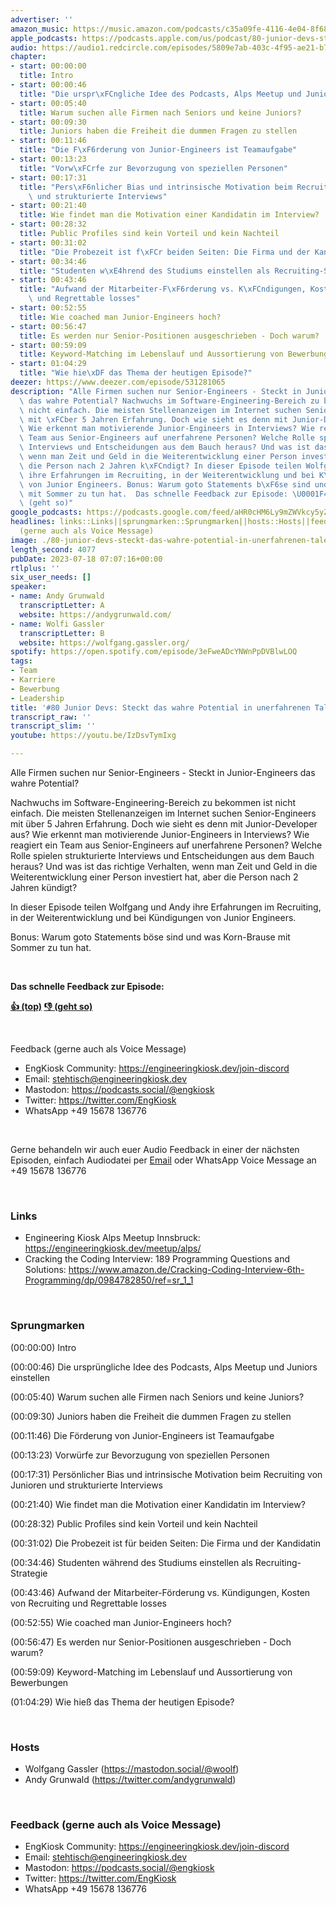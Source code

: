 ```yaml
---
advertiser: ''
amazon_music: https://music.amazon.com/podcasts/c35a09fe-4116-4e04-8f68-77d61b112e46/episodes/79f0c2a2-ed07-4b0b-bf64-c662c83a7879/engineering-kiosk-80-junior-devs-steckt-das-wahre-potential-in-unerfahrenen-talenten
apple_podcasts: https://podcasts.apple.com/us/podcast/80-junior-devs-steckt-das-wahre-potential-in-unerfahrenen/id1603082924?i=1000621483681&uo=4
audio: https://audio1.redcircle.com/episodes/5809e7ab-403c-4f95-ae21-b7b0b1f2128a/stream.mp3
chapter:
- start: 00:00:00
  title: Intro
- start: 00:00:46
  title: "Die urspr\xFCngliche Idee des Podcasts, Alps Meetup und Juniors einstellen"
- start: 00:05:40
  title: Warum suchen alle Firmen nach Seniors und keine Juniors?
- start: 00:09:30
  title: Juniors haben die Freiheit die dummen Fragen zu stellen
- start: 00:11:46
  title: "Die F\xF6rderung von Junior-Engineers ist Teamaufgabe"
- start: 00:13:23
  title: "Vorw\xFCrfe zur Bevorzugung von speziellen Personen"
- start: 00:17:31
  title: "Pers\xF6nlicher Bias und intrinsische Motivation beim Recruiting von Junioren\
    \ und strukturierte Interviews"
- start: 00:21:40
  title: Wie findet man die Motivation einer Kandidatin im Interview?
- start: 00:28:32
  title: Public Profiles sind kein Vorteil und kein Nachteil
- start: 00:31:02
  title: "Die Probezeit ist f\xFCr beiden Seiten: Die Firma und der Kandidatin"
- start: 00:34:46
  title: "Studenten w\xE4hrend des Studiums einstellen als Recruiting-Strategie"
- start: 00:43:46
  title: "Aufwand der Mitarbeiter-F\xF6rderung vs. K\xFCndigungen, Kosten von Recruiting\
    \ und Regrettable losses"
- start: 00:52:55
  title: Wie coached man Junior-Engineers hoch?
- start: 00:56:47
  title: Es werden nur Senior-Positionen ausgeschrieben - Doch warum?
- start: 00:59:09
  title: Keyword-Matching im Lebenslauf und Aussortierung von Bewerbungen
- start: 01:04:29
  title: "Wie hie\xDF das Thema der heutigen Episode?"
deezer: https://www.deezer.com/episode/531281065
description: "Alle Firmen suchen nur Senior-Engineers - Steckt in Junior-Engineers\
  \ das wahre Potential? Nachwuchs im Software-Engineering-Bereich zu bekommen ist\
  \ nicht einfach. Die meisten Stellenanzeigen im Internet suchen Senior-Engineers\
  \ mit \xFCber 5 Jahren Erfahrung. Doch wie sieht es denn mit Junior-Developer aus?\
  \ Wie erkennt man motivierende Junior-Engineers in Interviews? Wie reagiert ein\
  \ Team aus Senior-Engineers auf unerfahrene Personen? Welche Rolle spielen strukturierte\
  \ Interviews und Entscheidungen aus dem Bauch heraus? Und was ist das richtige Verhalten,\
  \ wenn man Zeit und Geld in die Weiterentwicklung einer Person investiert hat, aber\
  \ die Person nach 2 Jahren k\xFCndigt? In dieser Episode teilen Wolfgang und Andy\
  \ ihre Erfahrungen im Recruiting, in der Weiterentwicklung und bei K\xFCndigungen\
  \ von Junior Engineers. Bonus: Warum goto Statements b\xF6se sind und was Korn-Brause\
  \ mit Sommer zu tun hat.  Das schnelle Feedback zur Episode: \U0001F44D (top)  \U0001F44E\
  \ (geht so)"
google_podcasts: https://podcasts.google.com/feed/aHR0cHM6Ly9mZWVkcy5yZWRjaXJjbGUuY29tLzBlY2ZkZmQ3LWZkYTEtNGMzZC05NTE1LTQ3NjcyN2Y5ZGY1ZQ/episode/YTliZjkxZWMtM2NkMi00MWNkLTk1ZTEtYTBjNjQ1ZDQxZTdh?sa=X&ved=2ahUKEwik8IO53peAAxUOoWoFHQicC9IQkfYCegQIARAF
headlines: links::Links||sprungmarken::Sprungmarken||hosts::Hosts||feedback-gerne-auch-als-voice-message::Feedback
  (gerne auch als Voice Message)
image: ./80-junior-devs-steckt-das-wahre-potential-in-unerfahrenen-talenten.jpg
length_second: 4077
pubDate: 2023-07-18 07:07:16+00:00
rtlplus: ''
six_user_needs: []
speaker:
- name: Andy Grunwald
  transcriptLetter: A
  website: https://andygrunwald.com/
- name: Wolfi Gassler
  transcriptLetter: B
  website: https://wolfgang.gassler.org/
spotify: https://open.spotify.com/episode/3eFweADcYNWnPpDVBlwLOQ
tags:
- Team
- Karriere
- Bewerbung
- Leadership
title: '#80 Junior Devs: Steckt das wahre Potential in unerfahrenen Talenten?'
transcript_raw: ''
transcript_slim: ''
youtube: https://youtu.be/IzDsvTymIxg

---
```

<p>Alle Firmen suchen nur Senior-Engineers - Steckt in Junior-Engineers das wahre Potential?</p><p>Nachwuchs im Software-Engineering-Bereich zu bekommen ist nicht einfach. Die meisten Stellenanzeigen im Internet suchen Senior-Engineers mit über 5 Jahren Erfahrung. Doch wie sieht es denn mit Junior-Developer aus? Wie erkennt man motivierende Junior-Engineers in Interviews? Wie reagiert ein Team aus Senior-Engineers auf unerfahrene Personen? Welche Rolle spielen strukturierte Interviews und Entscheidungen aus dem Bauch heraus? Und was ist das richtige Verhalten, wenn man Zeit und Geld in die Weiterentwicklung einer Person investiert hat, aber die Person nach 2 Jahren kündigt?</p><p>In dieser Episode teilen Wolfgang und Andy ihre Erfahrungen im Recruiting, in der Weiterentwicklung und bei Kündigungen von Junior Engineers.</p><p>Bonus: Warum goto Statements böse sind und was Korn-Brause mit Sommer zu tun hat.</p><p><br></p><p><strong>Das schnelle Feedback zur Episode:</strong></p><p><a href="https://api.openpodcast.dev/feedback/80/upvote" rel="nofollow"><strong>👍 (top)</strong></a><strong>  </strong><a href="https://api.openpodcast.dev/feedback/80/downvote" rel="nofollow"><strong>👎 (geht so)</strong></a></p><p><br></p><p>Feedback (gerne auch als Voice Message)</p><ul><li>EngKiosk Community: <a href="https://engineeringkiosk.dev/join-discord">https://engineeringkiosk.dev/join-discord</a> </li><li>Email: <a href="mailto:stehtisch@engineeringkiosk.dev" rel="nofollow">stehtisch@engineeringkiosk.dev</a></li><li>Mastodon: <a href="https://podcasts.social/@engkiosk" rel="nofollow">https://podcasts.social/@engkiosk</a></li><li>Twitter: <a href="https://twitter.com/EngKiosk" rel="nofollow">https://twitter.com/EngKiosk</a></li><li>WhatsApp +49 15678 136776</li></ul><p><br></p><p>Gerne behandeln wir auch euer Audio Feedback in einer der nächsten Episoden, einfach Audiodatei per <a href="https://engineeringkiosk.dev/kontakt/">Email</a> oder WhatsApp Voice Message an +49 15678 136776</p><p><br></p><h3 id="links">Links</h3><ul><li>Engineering Kiosk Alps Meetup Innsbruck: <a href="https://engineeringkiosk.dev/meetup/alps/">https://engineeringkiosk.dev/meetup/alps/</a></li><li>Cracking the Coding Interview: 189 Programming Questions and Solutions: <a href="https://www.amazon.de/Cracking-Coding-Interview-6th-Programming/dp/0984782850/ref=sr_1_1" rel="nofollow">https://www.amazon.de/Cracking-Coding-Interview-6th-Programming/dp/0984782850/ref=sr_1_1</a></li></ul><p><br></p><h3 id="sprungmarken">Sprungmarken</h3><p>(00:00:00) Intro</p><p>(00:00:46) Die ursprüngliche Idee des Podcasts, Alps Meetup und Juniors einstellen</p><p>(00:05:40) Warum suchen alle Firmen nach Seniors und keine Juniors?</p><p>(00:09:30) Juniors haben die Freiheit die dummen Fragen zu stellen</p><p>(00:11:46) Die Förderung von Junior-Engineers ist Teamaufgabe</p><p>(00:13:23) Vorwürfe zur Bevorzugung von speziellen Personen</p><p>(00:17:31) Persönlicher Bias und intrinsische Motivation beim Recruiting von Junioren und strukturierte Interviews</p><p>(00:21:40) Wie findet man die Motivation einer Kandidatin im Interview?</p><p>(00:28:32) Public Profiles sind kein Vorteil und kein Nachteil</p><p>(00:31:02) Die Probezeit ist für beiden Seiten: Die Firma und der Kandidatin</p><p>(00:34:46) Studenten während des Studiums einstellen als Recruiting-Strategie</p><p>(00:43:46) Aufwand der Mitarbeiter-Förderung vs. Kündigungen, Kosten von Recruiting und Regrettable losses</p><p>(00:52:55) Wie coached man Junior-Engineers hoch?</p><p>(00:56:47) Es werden nur Senior-Positionen ausgeschrieben - Doch warum?</p><p>(00:59:09) Keyword-Matching im Lebenslauf und Aussortierung von Bewerbungen</p><p>(01:04:29) Wie hieß das Thema der heutigen Episode?</p><p><br></p><h3 id="hosts">Hosts</h3><ul><li>Wolfgang Gassler (<a href="https://mastodon.social/@woolf" rel="nofollow">https://mastodon.social/@woolf</a>)</li><li>Andy Grunwald (<a href="https://twitter.com/andygrunwald" rel="nofollow">https://twitter.com/andygrunwald</a>)</li></ul><p><br></p><h3 id="feedback-gerne-auch-als-voice-message">Feedback (gerne auch als Voice Message)</h3><ul><li>EngKiosk Community: <a href="https://engineeringkiosk.dev/join-discord">https://engineeringkiosk.dev/join-discord</a> </li><li>Email: <a href="mailto:stehtisch@engineeringkiosk.dev" rel="nofollow">stehtisch@engineeringkiosk.dev</a></li><li>Mastodon: <a href="https://podcasts.social/@engkiosk" rel="nofollow">https://podcasts.social/@engkiosk</a></li><li>Twitter: <a href="https://twitter.com/EngKiosk" rel="nofollow">https://twitter.com/EngKiosk</a></li><li>WhatsApp +49 15678 136776</li></ul>